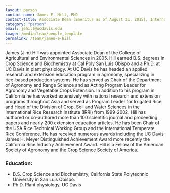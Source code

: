 ```yaml
---
layout: person
contact-name: James E. Hill, PhD
contact-title: Associate Dean (Emeritus as of August 31, 2015), International Programs, College of Agricultural and Environmental Sciences Rice Specialist, CE Extension
category: "person"
email: jehill@ucdavis.edu
image: /media/team/people_template
permalink: /team/james-e-hill
---
```


James (Jim) Hill was appointed Associate Dean of the College of Agricultural and Environmental Sciences in 2005. Hill earned B.S. degrees in Crop Science and Biochemistry at Cal Poly San Luis Obispo and a Ph.D. at UC Davis in plant physiology. At UC Davis he has headed an applied research and extension education program in agronomy, specializing in rice-based production systems.  He has served as Chair of the Department of Agronomy and Range Science and as Acting Program Leader for Agronomy and Vegetable Crops Extension.  In addition to his program in California he has worked extensively with national research and extension programs throughout Asia and served as Program Leader for Irrigated Rice and Head of the Division of Crop, Soil and Water Sciences in the International Rice Research Institute (IRRI) from 1999-2002. Hill has authored or co-authored more than 100 scientific journal and proceeding papers and nearly 200 extension education articles. He has been Chair of the USA Rice Technical Working Group and the International Temperate Rice Conference. He has received numerous awards including the UC Davis James H. Meyer Distinguished Achievement Award more recently the California Rice Industry Achievement Award. Hill is a Fellow of the American Society of Agronomy and the Crop Science Society of America.

<h3>Education:</h3>
<ul>
<li>B.S. Crop Science and Biochemistry, California State Polytechnic University in San Luis Obispo.</li>
<li>Ph.D. Plant physiology, UC Davis</li>
</ul>